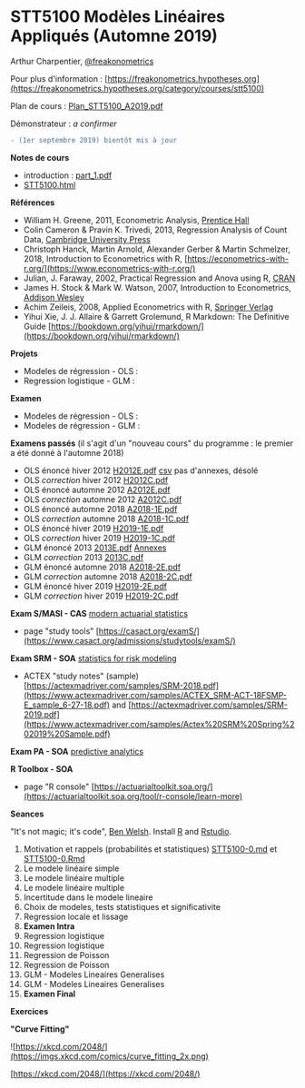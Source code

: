 # STT5100 Modèles Linéaires Appliqués (Automne 2019)

Arthur Charpentier, [@freakonometrics](https://twitter.com/freakonometrics)

Pour plus d'information : [https://freakonometrics.hypotheses.org](https://freakonometrics.hypotheses.org/category/courses/stt5100)

Plan de cours : [Plan_STT5100_A2019.pdf](docs/Plan%20STT5100%20A2019.pdf)

Démonstrateur : *a confirmer*

```diff
- (1er septembre 2019) bientôt mis à jour
```

**Notes de cours**
*  introduction : [part_1.pdf](docs/STT5100_part_1.pdf)
* [STT5100.html](http://freakonometrics.free.fr/STT5100/STT5100-H2019.html)

**Références** 
* William H. Greene, 2011, Econometric Analysis, [Prentice Hall](http://www.prenhall.com/greene/)
* Colin Cameron & Pravin K. Trivedi, 2013, Regression Analysis of Count Data, [Cambridge University Press](http://faculty.econ.ucdavis.edu/faculty/cameron/racd/count.html)
* Christoph Hanck, Martin Arnold, Alexander Gerber & Martin Schmelzer, 2018, Introduction to Econometrics with R, [https://econometrics-with-r.org/](https://www.econometrics-with-r.org/)
* Julian, J. Faraway, 2002, Practical Regression and Anova using R, [CRAN](https://cran.r-project.org/doc/contrib/Faraway-PRA.pdf)
* James H. Stock & Mark W. Watson, 2007, Introduction to Econometrics, [Addison Wesley](https://www.pearson.com/us/higher-education/product/Stock-Introduction-to-Econometrics-3rd-Edition/9780138009007.html)
* Achim Zeileis, 2008, Applied Econometrics with R, [Springer Verlag](https://eeecon.uibk.ac.at/~zeileis/teaching/AER/index.html)
* Yihui Xie, J. J. Allaire & Garrett Grolemund, R Markdown: The Definitive Guide [https://bookdown.org/yihui/rmarkdown/](https://bookdown.org/yihui/rmarkdown/)

**Projets**
* Modeles de régression - OLS : 
* Regression logistique - GLM : 

**Examen**
* Modeles de régression - OLS : 
* Modeles de régression - GLM : 

**Examens passés**
(il s'agit d'un "nouveau cours" du programme : le premier a été donné à l'automne 2018)
* OLS énoncé hiver 2012 [H2012E.pdf](https://github.com/freakonometrics/STT5100/blob/master/archives/A2018/act6410-h2012-enonce.pdf) [csv](http://freakonometrics.blog.free.fr/public/data/basket-exam-v2.csv) pas d'annexes, désolé
* OLS _correction_ hiver 2012 [H2012C.pdf](https://github.com/freakonometrics/STT5100/blob/master/archives/A2018/act6410-h2012-correc.pdf)
* OLS énoncé automne 2012 [A2012E.pdf](https://github.com/freakonometrics/STT5100/blob/master/archives/A2018/act6410-a2012-enonce.pdf)
* OLS _correction_ automne 2012 [A2012C.pdf](https://github.com/freakonometrics/STT5100/blob/master/archives/A2018/act6410-a2012-correc.pdf)
* OLS énoncé automne 2018 [A2018-1E.pdf](https://github.com/freakonometrics/STT5100/raw/master/archives/A2018/Exam_STT5100_Aut_2018_intra-A.pdf)
* OLS _correction_ automne 2018 [A2018-1C.pdf](https://github.com/freakonometrics/STT5100/raw/master/archives/A2018/Exam_STT5100_Aut_2018_intra-A-correction.pdf)
* OLS énoncé hiver 2019 [H2019-1E.pdf](https://github.com/freakonometrics/STT5100/blob/master/archives/H2019/docs/Examen_STT5100_H2019_enonce.pdf)
* OLS _correction_ hiver 2019 [H2019-1C.pdf](https://github.com/freakonometrics/STT5100/blob/master/archives/H2019/docs/Examen_STT5100_H2019_correction.pdf)
* GLM énoncé 2013 [2013E.pdf](https://github.com/freakonometrics/STT5100/blob/master/archives/A2018/act2040-2013-enonce.pdf) [Annexes](https://github.com/freakonometrics/STT5100/blob/master/archives/A2018/EXAMEN-INTRA-annexe-2040-H2013.pdf)
* GLM _correction_ 2013 [2013C.pdf](https://github.com/freakonometrics/STT5100/blob/master/archives/A2018/act2040-2013-correc.pdf)
* GLM énoncé automne 2018 [A2018-2E.pdf](https://github.com/freakonometrics/STT5100/raw/master/archives/A2018/Examen_STT5100_Aut_2018_final-correction.pdf)
* GLM _correction_ automne 2018 [A2018-2C.pdf](https://github.com/freakonometrics/STT5100/raw/master/archives/A2018/Examen_STT5100_Aut_2018_final.pdf)
* GLM énoncé hiver 2019 [H2019-2E.pdf](https://github.com/freakonometrics/STT5100/blob/master/archives/H2019/docs/Examen_STT5100_Hiver_2019-final-B.pdf)
* GLM _correction_ hiver 2019 [H2019-2C.pdf](https://github.com/freakonometrics/STT5100/blob/master/archives/H2019/docs/Examen_STT5100_Hiver_2019-correction.pdf)

**Exam S/MASI - CAS** [modern actuarial statistics](https://www.casact.org/admissions/syllabus/index.cfm?fa=MASI)
* page "study tools" [https://casact.org/examS/](https://www.casact.org/admissions/studytools/examS/)

**Exam SRM - SOA** [statistics for risk modeling](https://www.soa.org/Education/Exam-Req/edu-exam-srm-detail.aspx)
* ACTEX "study notes" (sample) [https://actexmadriver.com/samples/SRM-2018.pdf](https://www.actexmadriver.com/samples/ACTEX_SRM-ACT-18FSMP-E_sample_6-27-18.pdf) and [https://actexmadriver.com/samples/SRM-2019.pdf](https://www.actexmadriver.com/samples/Actex%20SRM%20Spring%202019%20Sample.pdf)

**Exam PA - SOA** [predictive analytics](https://www.soa.org/Education/Exam-Req/edu-exam-pa-detail.aspx)

**R Toolbox - SOA**
* page "R console" [https://actuarialtoolkit.soa.org/](https://actuarialtoolkit.soa.org/tool/r-console/learn-more)

**Seances**

"It's not magic; it's code", [Ben Welsh](https://source.opennews.org/articles/how-we-found-new-patterns-la-homeless-arrest/).
Install [R](https://cran.r-project.org/) and [Rstudio](https://www.rstudio.com/products/rstudio/download/). 

1. Motivation et rappels (probabilités et statistiques) [STT5100-0.md](code/STT5100-0.md) et [STT5100-0.Rmd](code/STT5100-0.Rmd)
2. Le modele linéaire simple 
3. Le modele linéaire multiple 
4. Le modele linéaire multiple
5. Incertitude dans le modele lineaire 
6. Choix de modeles, tests statistiques et significativite 
7. Regression locale et lissage
8. **Examen Intra**
9. Regression logistique 
10. Regression logistique 
11. Regression de Poisson 
12. Regression de Poisson 
13. GLM - Modeles Lineaires Generalises
14. GLM - Modeles Lineaires Generalises
15. **Examen Final**

**Exercices**

**"Curve Fitting"**

![https://xkcd.com/2048/](https://imgs.xkcd.com/comics/curve_fitting_2x.png)

[https://xkcd.com/2048/](https://xkcd.com/2048/)
